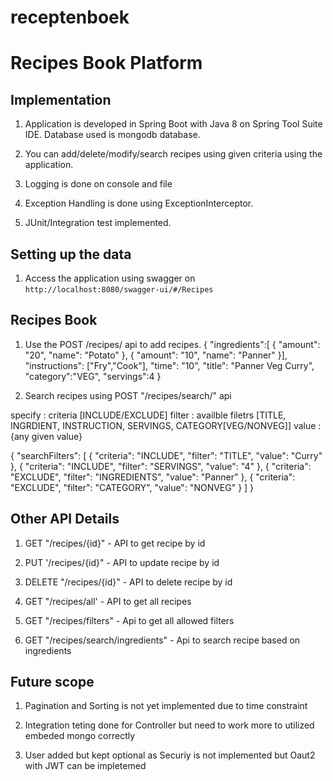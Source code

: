 # receptenboek
# Recipes Book Platform 

## Implementation

1. Application is developed in Spring Boot with Java 8 on Spring Tool Suite IDE. Database used is mongodb database.

2. You can add/delete/modify/search recipes using given criteria using the application.

3. Logging is done on console and file

5. Exception Handling is done using ExceptionInterceptor. 

6. JUnit/Integration test implemented. 


## Setting up the data

1. Access the application using swagger on `http://localhost:8080/swagger-ui/#/Recipes`

## Recipes Book

1. Use the POST /recipes/ api to add recipes.
{
    "ingredients":[
        {
            "amount": "20",
            "name": "Potato"
        },
        {
            "amount": "10",
            "name": "Panner"
        }],
        "instructions": ["Fry","Cook"],
        "time": "10",
        "title": "Panner Veg Curry",
        "category":"VEG",
        "servings":4
}


2. Search recipes using POST "/recipes/search/" api 

specify : criteria [INCLUDE/EXCLUDE]
filter : availble filetrs [TITLE, INGRDIENT, INSTRUCTION, SERVINGS, CATEGORY[VEG/NONVEG]]
value : {any given value}

{
  "searchFilters": [
    {
      "criteria": "INCLUDE",
      "filter": "TITLE",
      "value": "Curry"
    },
    {
      "criteria": "INCLUDE",
      "filter": "SERVINGS",
      "value": "4"
    },
    {
      "criteria": "EXCLUDE",
      "filter": "INGREDIENTS",
      "value": "Panner"
    },
    {
      "criteria": "EXCLUDE",
      "filter": "CATEGORY",
      "value": "NONVEG"
    }
  ]
}


## Other API Details

1. GET "/recipes/{id}" -  API to get recipe by id

2. PUT '/recipes/{id}" - API to update recipe by id

3. DELETE "/recipes/{id}" - API to delete recipe by id

4. GET "/recipes/all' - API to get all recipes

5. GET "/recipes/filters" - Api to get all allowed filters

6. GET "/recipes/search/ingredients" - Api to search recipe based on ingredients


## Future scope

1. Pagination and Sorting is not yet implemented due to time constraint

2. Integration teting done for Controller but need to work more to utilized embeded mongo correctly

3. User added but kept optional as Securiy is not implemented but Oaut2 with JWT can be impletemed
